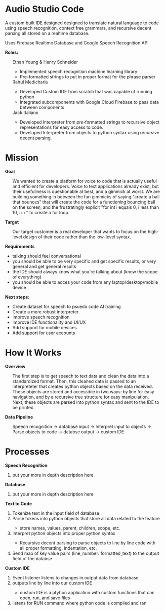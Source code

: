 # Audio Studio Code


A custom built IDE designed designed to translate natural language to code using speech recognition, context free grammars, and recursive decent parsing all stored on a realtime database.

Uses Firebase Realtime Database and Google Speech Recognition API

**Roles:**
<ul>
Ethan Young & Henry Schneider
  <ul>
  <li>Implemented speech recognition machine learning library</li>
  <li>Pre-formatted strings to put in proper format for the phrase parser</li>
  </ul>
Rahul Medicharla
<ul>
<li>Developed Custom IDE from scratch that was capable of running python</li>
<li>Integrated subcomponents with Google Cloud Firebase to pass data between components</li>
</ul>
Jack Italiano
<ul>
<li>Developed Interpreter from pre-formatted strings to recursive object representations for easy access to code.</li>
<li>Developed Interpreter from objects to python syntax using recursive decent parsing.</li>
</ul>
</ul>

# Mission
**Goal** 
<ul>
We wanted to create a platform for voice to code that is actually useful and efficient for developers. Voice to text applications already exist, but their usefullness is questionable at best, and a gimmick at worst. We are building something in between the fun gimmicks of saying "create a ball that bounces" that will create the code for a functioning bouncing ball on the screen, and the frustratingly explicit "for int i equals 0, i less than 10, i++" to create a for loop.
</ul>

**Target**
<ul>
Our target customer is a real developer that wants to focus on the high-level design of their code rather than the low-level syntax.
</ul>

**Requirements**
<ul>
<li>talking should feel conversational</li>
<li>you should be able to be very specific and get specific results, or very general and get general results</li>
<li>the IDE should always know what you're talking about (know the scope of everything)</li>
<li>you should be able to acces your code from any laptop/desktop/mobile device</li>
</ul>

**Next steps:**
<ul>
<li>Create dataset for speech to psuedo code AI training</li>
<li>Create a more robust interpreter</li>
<li>Improve speech recognition</li>
<li>Improve IDE functionality and UI/UX</li>
<li>Add support for mobile devices</li>
<li>Add support for user accounts</li>
</ul>

# How It Works

**Overview**
<ul>
The first step is to get speech to text data and clean the data into a standardized format. Then, this cleaned data is passed to an interpreteter that creates python objects based on the data received. These objects are stored and accessible in two ways: by line for easy navigation, and by a recursive tree structure for easy manipulation. Next, these objects are parsed into python syntax and sent to the IDE to be printed.
</ul>

**Data Pipeline**
<ul>
Speech recognition -> database input -> Interpret input to objects -> Parse objects to code -> databse output -> custom IDE
</ul>

# Processes
**Speech Recognition**
<ol>
<li>put your more in depth description here</li>
</ol>

**Database**
<ol>
<li>put your more in depth description here</li>
</ol>

**Text to Code**
<ol>
<li>Tokenize text in the input field of database</li>
<li>Parse tokens into python objects that store all data related to the feature</li>
    <ul>
    <li>store names, values, parent, children, scope, etc.</li>
    </ul>
<li>Interpret python objects into proper python syntax</li>
    <ul>
    <li>Recursive decent parsing to parse objects to line by line code with all proper formatting, indentation, etc.</li>
    </ul>
<li>Send map of key value pairs (line_number: formatted_text) to the output field of the databse</li>
</ol>

**Custom IDE**
<ol>
<li>Event listener listens to changes in output data from database</li>
<li>outputs line by line into our custom IDE</li>
<ul>
  <li>custom IDE is a ptyhon application with custom functions that can open, run, and save files</li>
</ul>
<li>listens for RUN command where python code is compiled and ran</li>
</ol>













